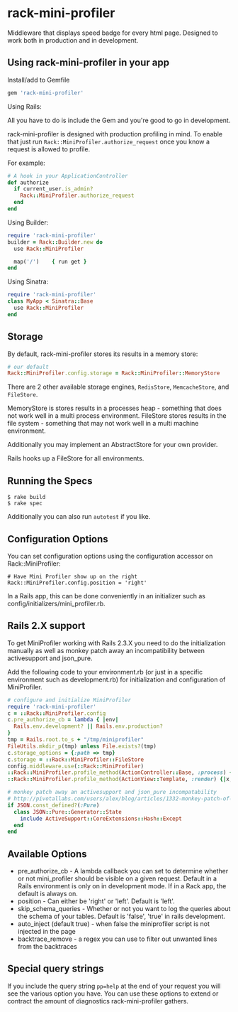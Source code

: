 # rack-mini-profiler

Middleware that displays speed badge for every html page. Designed to work both in production and in development.

## Using rack-mini-profiler in your app

Install/add to Gemfile

```ruby
gem 'rack-mini-profiler'
```
Using Rails:

All you have to do is include the Gem and you're good to go in development.

rack-mini-profiler is designed with production profiling in mind. To enable that just run `Rack::MiniProfiler.authorize_request` once you know a request is allowed to profile.

For example: 

```ruby
# A hook in your ApplicationController
def authorize
  if current_user.is_admin? 
    Rack::MiniProfiler.authorize_request
  end
end
````


Using Builder:

```ruby
require 'rack-mini-profiler'
builder = Rack::Builder.new do
  use Rack::MiniProfiler

  map('/')    { run get }
end
```

Using Sinatra:

```ruby
require 'rack-mini-profiler'
class MyApp < Sinatra::Base
  use Rack::MiniProfiler
end
```

## Storage

By default, rack-mini-profiler stores its results in a memory store: 

```ruby 
# our default
Rack::MiniProfiler.config.storage = Rack::MiniProfiler::MemoryStore
```

There are 2 other available storage engines, `RedisStore`, `MemcacheStore`, and `FileStore`.

MemoryStore is stores results in a processes heap - something that does not work well in a multi process environment. 
FileStore stores results in the file system - something that may not work well in a multi machine environment. 

Additionally you may implement an AbstractStore for your own provider. 

Rails hooks up a FileStore for all environments. 

## Running the Specs

```
$ rake build
$ rake spec
```

Additionally you can also run `autotest` if you like.

## Configuration Options

You can set configuration options using the configuration accessor on Rack::MiniProfiler:

```
# Have Mini Profiler show up on the right
Rack::MiniProfiler.config.position = 'right'
```

In a Rails app, this can be done conveniently in an initializer such as config/initializers/mini_profiler.rb.

## Rails 2.X support

To get MiniProfiler working with Rails 2.3.X you need to do the initialization manually as well as monkey patch away an incompatibility between activesupport and json_pure.

Add the following code to your environment.rb (or just in a specific environment such as development.rb) for initialization and configuration of MiniProfiler.

```ruby
# configure and initialize MiniProfiler
require 'rack-mini-profiler'
c = ::Rack::MiniProfiler.config
c.pre_authorize_cb = lambda { |env|
  Rails.env.development? || Rails.env.production?
}
tmp = Rails.root.to_s + "/tmp/miniprofiler"
FileUtils.mkdir_p(tmp) unless File.exists?(tmp)
c.storage_options = {:path => tmp}
c.storage = ::Rack::MiniProfiler::FileStore
config.middleware.use(::Rack::MiniProfiler)
::Rack::MiniProfiler.profile_method(ActionController::Base, :process) {|action| "Executing action: #{action}"}
::Rack::MiniProfiler.profile_method(ActionView::Template, :render) {|x,y| "Rendering: #{@virtual_path}"}

# monkey patch away an activesupport and json_pure incompatability
# http://pivotallabs.com/users/alex/blog/articles/1332-monkey-patch-of-the-day-activesupport-vs-json-pure-vs-ruby-1-8
if JSON.const_defined?(:Pure)
  class JSON::Pure::Generator::State
    include ActiveSupport::CoreExtensions::Hash::Except
  end
end
```

## Available Options

* pre_authorize_cb - A lambda callback you can set to determine whether or not mini_profiler should be visible on a given request. Default in a Rails environment is only on in development mode. If in a Rack app, the default is always on.
* position - Can either be 'right' or 'left'. Default is 'left'.
* skip_schema_queries - Whether or not you want to log the queries about the schema of your tables. Default is 'false', 'true' in rails development.
* auto_inject (default true) - when false the miniprofiler script is not injected in the page
* backtrace_remove - a regex you can use to filter out unwanted lines from the backtraces

## Special query strings 

If you include the query string `pp=help` at the end of your request you will see the various option you have. You can use these options to extend or contract the amount of diagnostics rack-mini-profiler gathers. 

